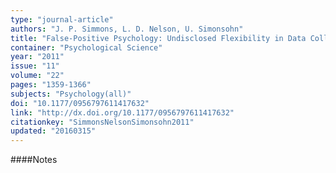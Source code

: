 ```yaml
---
type: "journal-article"
authors: "J. P. Simmons, L. D. Nelson, U. Simonsohn"
title: "False-Positive Psychology: Undisclosed Flexibility in Data Collection and Analysis Allows Presenting Anything as Significant"
container: "Psychological Science"
year: "2011"
issue: "11"
volume: "22"
pages: "1359-1366"
subjects: "Psychology(all)"
doi: "10.1177/0956797611417632"
link: "http://dx.doi.org/10.1177/0956797611417632"
citationkey: "SimmonsNelsonSimonsohn2011"
updated: "20160315"
---
```


####Notes
